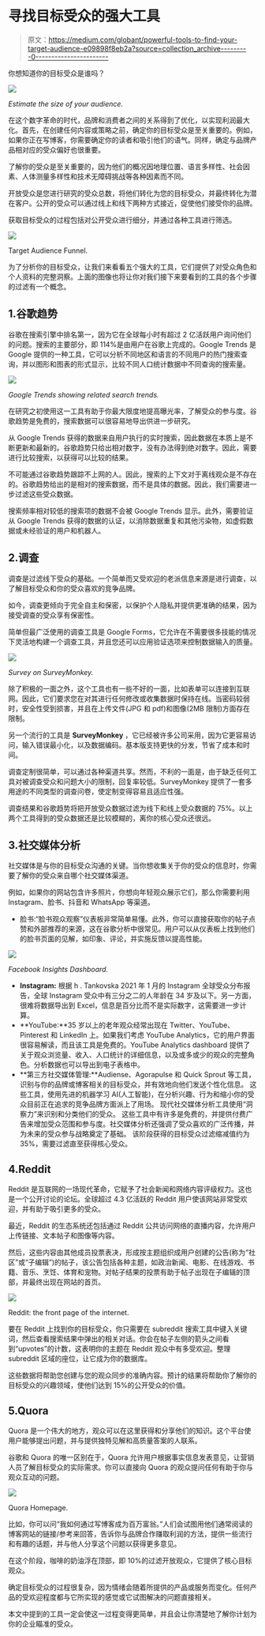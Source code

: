 # 寻找目标受众的强大工具

> 原文：<https://medium.com/globant/powerful-tools-to-find-your-target-audience-e09898f8eb2a?source=collection_archive---------0----------------------->

你想知道你的目标受众是谁吗？

![](img/6ac074944fcbfe69d597d75a076e9973.png)

*Estimate the size of your audience.*

在这个数字革命的时代，品牌和消费者之间的关系得到了优化，以实现利润最大化。首先，在创建任何内容或策略之前，确定你的目标受众是至关重要的。例如，如果你正在写博客，你需要确定你的读者和吸引他们的语气。同样，确定与品牌产品相对应的受众偏好也很重要。

了解你的受众是至关重要的，因为他们的概况因地理位置、语言多样性、社会因素、人体测量多样性和技术无障碍挑战等各种因素而不同。

开放受众是您进行研究的受众总数，将他们转化为您的目标受众，并最终转化为潜在客户。公开的受众可以通过线上和线下两种方式接近，促使他们接受你的品牌。

获取目标受众的过程包括对公开受众进行细分，并通过各种工具进行筛选。

![](img/ae4dfac6799cadba2df3ced45f25c730.png)

Target Audience Funnel.

为了分析你的目标受众，让我们来看看五个强大的工具，它们提供了对受众角色和个人资料的完整洞察。上面的图像也将让你对我们接下来要看到的工具的各个步骤的过滤有一个概念。

## 1.谷歌趋势

谷歌在搜索引擎中排名第一，因为它在全球每小时有超过 2 亿活跃用户询问他们的问题。搜索的主要部分，即 114%是由用户在谷歌上完成的。Google Trends 是 Google 提供的一种工具，它可以分析不同地区和语言的不同用户的热门搜索查询，并以图形和图表的形式显示，比较不同人口统计数据中不同查询的搜索量。

![](img/a3957a0cf410a397a8208514549071d1.png)

*Google Trends showing related search trends.*

在研究之初使用这一工具有助于你最大限度地提高曝光率，了解受众的参与度。谷歌趋势是免费的，搜索数据可以很容易地导出供进一步研究。

从 Google Trends 获得的数据来自用户执行的实时搜索，因此数据在本质上是不断更新和最新的。谷歌趋势只给出相对数字，没有办法得到绝对数字。因此，需要进行比较搜索，以获得可以比较的结果。

不可能通过谷歌趋势跟踪不上网的人。因此，搜索的上下文对于离线观众是不存在的。谷歌趋势给出的是相对的搜索数据，而不是具体的数据。因此，我们需要进一步过滤这些受众数据。

搜索频率相对较低的搜索项的数据不会被 Google Trends 显示。此外，需要验证从 Google Trends 获得的数据的认证，以消除数据重复和其他污染物，如虚假数据或未经验证的用户和机器人。

## 2.调查

调查是过滤线下受众的基础。一个简单而又受欢迎的老派信息来源是进行调查，以了解目标受众和你的受众喜欢的竞争品牌。

如今，调查更倾向于完全自主和保密，以保护个人隐私并提供更准确的结果，因为接受调查的受众享有保密性。

简单但最广泛使用的调查工具是 Google Forms，它允许在不需要很多技能的情况下灵活地构建一个调查工具，并且您还可以应用验证选项来控制数据输入的质量。

![](img/7e8d3312609f7ccc341dc42532e124fa.png)

*Survey on SurveyMonkey.*

除了积极的一面之外，这个工具也有一些不好的一面，比如表单可以连接到互联网。因此，它们要求您在对其进行任何修改或收集数据时保持在线。当密码较弱时，安全性受到损害，并且在上传文件(JPG 和 pdf)和图像(2MB 限制)方面存在限制。

另一个流行的工具是 **SurveyMonkey** ，它已经被许多公司采用，因为它更容易访问，输入错误最小化，以及数据编码。基本版支持更快的分发，节省了成本和时间。

调查定制很简单，可以通过各种渠道共享。然而，不利的一面是，由于缺乏任何工具对被调查受众和问题大小的限制，回复率较低。SurveyMonkey 提供了一套多用途的不同类型的调查问卷，使定制变得容易且适应性强。

调查结果和谷歌趋势将把开放受众数据过滤为线下和线上受众数据的 75%。以上两个工具得到的受众数据还是比较模糊的，离你的核心受众还很远。

## 3.社交媒体分析

社交媒体是与你的目标受众沟通的关键。当你想收集关于你的受众的信息时，你需要了解你的受众来自哪个社交媒体渠道。

例如，如果你的网站包含许多照片，你想向年轻观众展示它们，那么你需要利用 Instagram、脸书、抖音和 WhatsApp 等渠道。

*   脸书:“脸书观众观察”仪表板非常简单易懂。此外，你可以直接获取你的帖子点赞和外部推荐的来源，这在谷歌分析中很常见。用户可以从仪表板上找到他们的脸书页面的见解，如印象、评论，并实施反馈以提高性能。

![](img/505eff63b9720e8c062fe28d7fa92d38.png)

*Facebook Insights Dashboard.*

*   **Instagram:** 根据 h . Tankovska 2021 年 1 月的 Instagram 全球受众分布报告，全球 Instagram 受众中有三分之二的人年龄在 34 岁及以下。另一方面，很难将数据导出到 Excel，信息是百分比而不是实际数字，这需要进一步计算。
*   **YouTube:**35 岁以上的老年观众经常出现在 Twitter、YouTube、Pinterest 和 LinkedIn 上。如果我们考虑 YouTube Analytics，它的用户界面很容易解读，而且该工具是免费的。YouTube Analytics dashboard 提供了关于观众浏览量、收入、人口统计的详细信息，以及或多或少的观众的完整角色。分析数据也可以导出到电子表格中。
*   **第三方社交媒体管理:**Audiense、Agorapulse 和 Quick Sprout 等工具，识别与你的品牌或博客相关的目标受众，并有效地向他们发送个性化信息。
    这些工具，使用先进的机器学习 AI(人工智能)，在分析兴趣、行为和缩小你的受众目前正在追求的竞争品牌方面派上了用场。
    现代社交媒体分析工具使用“洞察力”来识别和分类他们的受众。
    这些工具中有许多是免费的，并提供付费广告来增加受众范围和参与度。社交媒体分析还强调了受众喜欢的广泛传播，并为未来的受众参与战略奠定了基础。
    该阶段获得的目标受众过滤缩减值约为 35%，需要过滤直至获得核心受众。

## 4.Reddit

Reddit 是互联网的一场现代革命，它赋予了社会新闻和网络内容评级权力。这也是一个公开讨论的论坛。全球超过 4.3 亿活跃的 Reddit 用户使该网站非常受欢迎，并有助于吸引更多的受众。

最近，Reddit 的生态系统还包括通过 Reddit 公共访问网络的直播内容，允许用户上传链接、文本帖子和图像等内容。

然后，这些内容由其他成员投票表决，形成按主题组织成用户创建的公告(称为“社区”或“子编辑”)的帖子，该公告包括各种主题，如政治新闻、电影、在线游戏、书籍、音乐、烹饪、体育和宠物。对帖子结果的投票有助于帖子出现在子编辑的顶部，并最终出现在网站的首页。

![](img/0543fd5ff4f549b216304d1c0e7f651b.png)

Reddit: the front page of the internet.

要在 Reddit 上找到你的目标受众，你只需要在 subreddit 搜索工具中键入关键词，然后查看搜索结果中弹出的相关对话。你会在帖子左侧的箭头之间看到“upvotes”的计数，这表明你的主题在 Reddit 观众中有多受欢迎。整理 subreddit 区域的座位，让它成为你的数据库。

这些数据将帮助您创建与您的观众同步的准确内容。预计的结果将帮助你了解你的目标受众的兴趣领域，使他们达到 15%的公开受众的价值。

## 5.Quora

Quora 是一个伟大的地方，观众可以在这里获得和分享他们的知识。这个平台使用户能够提出问题，并与提供独特见解和高质量答案的人联系。

谷歌和 Quora 的唯一区别在于，Quora 允许用户根据事实信息发表意见，让营销人员了解目标受众的实际需求。你可以直接向 Quora 的观众提问任何有助于你与观众互动的问题。

![](img/787cf2866ebe5fbe00247d22f8cb6182.png)

Quora Homepage.

比如，你可以问“我如何通过写博客成为百万富翁。”人们会试图用他们通常阅读的博客网站的链接/参考来回答，告诉你与品牌合作赚取利润的方法，提供一些流行和有趣的话题，并与他人分享这个问题以获得更多意见。

在这个阶段，咖啡的奶油浮在顶部，即 10%的过滤开放观众，它提供了核心目标观众。

确定目标受众的过程很复杂，因为情绪会随着所提供的产品或服务而变化。任何产品的受欢迎程度都与它所实现的感觉或它试图解决的问题直接相关。

本文中提到的工具一定会使这一过程变得更简单，并且会让你清楚地了解你计划为你的企业瞄准的受众。